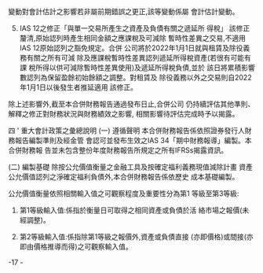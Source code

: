 變動對會計估計之影響若非屬前期錯誤之更正,該等變動係屬 會計估計變動。

5. IAS 12之修正「與單一交易所產生之資產及負債有關之遞延所 得稅」
該修正釐清,原始認列時產生相同金額之應課稅及可減除 暫時性差異之交易,不適用IAS 12原始認列之豁免規定。合併 公司將於2022年1月1日就與租賃及除役義務有關之所有可減 除及應課稅暫時性差異認列遞延所得稅資產(若很有可能有課 稅所得以供可減除暫時性差異使用)及遞延所得稅負債,並於 該日將累積影響數認列為保留盈餘初始餘額之調整。對租賃及 除役義務以外之交易則自2022年1月1日以後發生者推延適用 該修正。 

除上述影響外,截至本合併財務報告通過發布日止,合併公司 仍持續評估其他準則、解釋之修正對財務狀況與財務績效之影響, 相關影響待評估完成時予以揭露。

四 ' 重大會計政策之彙總說明
(一) 遵循聲明 本合併財務報告係依照證券發行人財務報告編製準則及經金管 會認可並發布生效之IAS 34「期中財務報導」編製。本合併財務報 告並未包含整份年度財務報告所規定之所有IFRSs揭露資訊。

(二) 編製基礎 除按公允價值衡量之金融工具及按確定福利義務現值減除計畫 資產公允價值認列之淨確定福利負債外,本合併財務報告係依歷史 成本基礎編製。 

公允價值衡量依照相關輸入值之可觀察程度及重要性分為第1 等級至第3等級:
1. 第1等級輸入值:係指於衡量日可取得之相同資產或負債於活 絡市場之報價(未經調整)。

2. 第2等級輸入值:係指除第1等級之報價外,資產或負債直接
(亦即價格)或間接(亦即由價格推導而得)之可觀察輸入值。

-17 -